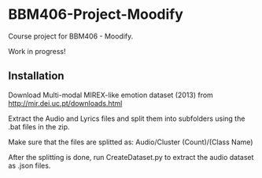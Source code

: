 # BBM406-Project-Moodify
Course project for BBM406 - Moodify.

Work in progress!

## Installation
Download Multi-modal MIREX-like emotion dataset (2013) from http://mir.dei.uc.pt/downloads.html

Extract the Audio and Lyrics files and split them into subfolders using the .bat files in the zip.

Make sure that the files are splitted as: Audio/Cluster (Count)/(Class Name)

After the splitting is done, run CreateDataset.py to extract the audio dataset as .json files.
